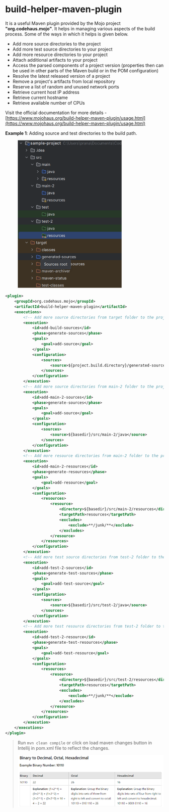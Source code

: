 # build-helper-maven-plugin

It is a useful Maven plugin provided by the Mojo project **"org.codehaus.mojo"**. It helps in managing various aspects of the build process. Some of the ways in which it helps is given below.

* Add more source directories to the project
* Add more test source directories to your project
* Add more resource directories to your project
* Attach additional artifacts to your project
* Access the parsed components of a project version (properties then can be used in other parts of the Maven build or in the POM configuration)
* Resolve the latest released version of a project
* Remove a project's artifacts from local repository
* Reserve a list of random and unused network ports
* Retrieve current host IP address
* Retrieve current hostname
* Retrieve available number of CPUs

Visit the official documentation for more details - [https://www.mojohaus.org/build-helper-maven-plugin/usage.html](https://www.mojohaus.org/build-helper-maven-plugin/usage.html)



**Example 1**: Adding source and test directories to the build path.

<figure><img src="../../../.gitbook/assets/image (1) (1) (1) (1) (1) (1) (1) (1) (1) (1) (1) (1) (1) (1) (1) (1) (1) (1) (1) (1) (1) (1) (1) (1) (1) (1) (1) (1) (1) (1) (1) (1) (1) (1) (1) (1) (1) (1) (1) (1) (1) (1) (1) (1) (1) (1) (1) (1) (1) (1) (1) (1) (1) (1).png" alt="" width="330"><figcaption></figcaption></figure>

```xml
<plugin>
    <groupId>org.codehaus.mojo</groupId>
    <artifactId>build-helper-maven-plugin</artifactId>
    <executions>
        <!-- Add more source directories from target folder to the project -->
        <execution>
            <id>add-build-sources</id>
            <phase>generate-sources</phase>
            <goals>
                <goal>add-source</goal>
            </goals>
            <configuration>
                <sources>
                    <source>${project.build.directory}/generated-sources</source>
                </sources>
            </configuration>
        </execution>
        <!-- Add more source directories from main-2 folder to the project -->
        <execution>
            <id>add-main-2-sources</id>
            <phase>generate-sources</phase>
            <goals>
                <goal>add-source</goal>
            </goals>
            <configuration>
                <sources>
                    <source>${basedir}/src/main-2/java</source>
                </sources>
            </configuration>
        </execution>
        <!-- Add more resource directories from main-2 folder to the project -->
        <execution>
            <id>add-main-2-resources</id>
            <phase>generate-resources</phase>
            <goals>
                <goal>add-resource</goal>
            </goals>
            <configuration>
                <resources>
                    <resource>
                        <directory>${basedir}/src/main-2/resources</directory>
                        <targetPath>resources</targetPath>
                        <excludes>
                            <exclude>**/junk/**</exclude>
                        </excludes>
                    </resource>
                </resources>
            </configuration>
        </execution>
        <!-- Add more test source directories from test-2 folder to the project -->
        <execution>
            <id>add-test-2-sources</id>
            <phase>generate-test-sources</phase>
            <goals>
                <goal>add-test-source</goal>
            </goals>
            <configuration>
                <sources>
                    <source>${basedir}/src/test-2/java</source>
                </sources>
            </configuration>
        </execution>
        <!-- Add more test resource directories from test-2 folder to the project -->
        <execution>
            <id>add-test-2-resource</id>
            <phase>generate-test-resources</phase>
            <goals>
                <goal>add-test-resource</goal>
            </goals>
            <configuration>
                <resources>
                    <resource>
                        <directory>${basedir}/src/test-2/resources</directory>
                        <targetPath>resources</targetPath>
                        <excludes>
                            <exclude>**/junk/**</exclude>
                        </excludes>
                    </resource>
                </resources>
            </configuration>
        </execution>
    </executions>
</plugin>
```

> Run `mvn clean compile`  or click on load maven changes button in Intellij in pom.xml file to reflect the changes.&#x20;
>
> ![](<../../../.gitbook/assets/image (25).png>)

